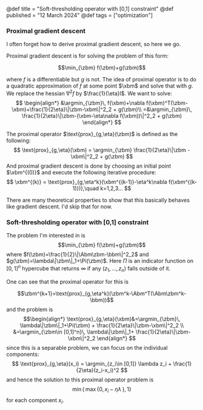 @def title = "Soft-thresholding operator with [0,1] constraint"
@def published = "12 March 2024"
@def tags = ["optimization"]

### Proximal gradient descent
I often forget how to derive proximal gradient descent, so here we go.

Proximal gradient descent is for solving the problem of this form:


$$\min_{\zbm} f(\zbm)+g(\zbm)$$

where $f$ is a differentiable but $g$ is not.
The idea of proximal operator is to do a quadratic approximation of $f$ at some point $\xbm$ and solve that with $g$. We replace the hessian $\nabla^2 f$ by $\frac{1}{\eta}I$. We want to solve:
$$ \begin{align*}
    &\argmin_{\zbm}\, f(\xbm)+\nabla f(\xbm)^T(\zbm-\xbm)+\frac{1}{2\eta}\|\zbm-\xbm\|^2_2 + g(\zbm)\\
    =&\argmin_{\zbm}\, \frac{1}{2\eta}\|\zbm-(\xbm-\eta\nabla f(\xbm))\|^2_2 + g(\zbm)
   \end{align*}
$$

The proximal operator $\text{prox}_{g,\eta}(\zbm)$ is defined as the following:
$$
\text{prox}_{g,\eta}(\xbm) = \argmin_{\zbm} \frac{1}{2\eta}\|\zbm - \xbm\|^2_2 + g(\zbm)
$$
And proximal gradient descent is done by choosing an initial point $\xbm^{(0)}$ and execute the following iterative procedure:
$$
\xbm^{(k)} = \text{prox}_{g,\eta^k}(\xbm^{(k-1)}-\eta^k\nabla f(\xbm^{(k-1)})),\quad k=1,2,3...
$$

There are many theoretical properties to show that this basically behaves like gradient descent. I'd skip that for now.

### Soft-thresholding operator with [0,1] constraint

The problem I'm interested in is 
$$\min_{\zbm} f(\zbm)+g(\zbm)$$
where $f(\zbm)=\frac{1}{2}\|\Abm\zbm-\bbm\|^2_2$ and $g(\zbm)=\lambda\|\zbm\|_1+\Pi(\zbm)$. Here $\Pi$ is an indicator function on $[0,1]^n$ hypercube that returns $\infty$ if any $(z_1,...,z_n)$ falls outside of it.

One can see that the proximal operator for this is

$$\zbm^{k+1}=\text{prox}_{g,\eta^k}(\zbm^k-\Abm^T(\Abm\zbm^k-\bbm))$$
and the problem is 
$$\begin{align*}
\text{prox}_{g,\eta}(\xbm)&=\argmin_{\zbm}\, \lambda\|\zbm\|_1+\Pi(\zbm) + \frac{1}{2\eta}\|\zbm-\xbm\|^2_2 \\
    &=\argmin_{\zbm\in [0,1]^n}\, \lambda\|\zbm\|_1+ \frac{1}{2\eta}\|\zbm-\xbm\|^2_2
\end{align*}
$$
since this is a separable problem, we can focus on the individual components:
$$
\text{prox}_{g,\eta}(x_i) = \argmin_{z_i\in [0,1]} \lambda z_i + \frac{1}{2\eta}(z_i-x_i)^2
$$
and hence the solution to this proximal operator problem is
$$
\min\{\,\max \{0,\, x_i-\eta\lambda\, \},\, 1\}
$$
for each component $x_i$.
